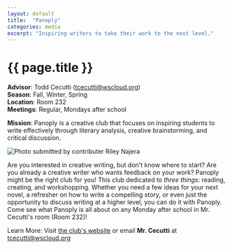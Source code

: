 ```yaml
---
layout: default
title:  "Panoply"
categories: media
excerpt: "Inspiring writers to take their work to the next level."
---
```


# {{ page.title }}

**Advisor**: Todd Cecutti (<tcecutti@wscloud.org>)
<br/>**Season**: Fall, Winter, Spring
<br/>**Location**: Room 232
<br/>**Meetings**: Regular, Mondays after school

**Mission**: Panoply is a creative club that focuses on inspiring students to write effectively through literary analysis, creative brainstorming, and critical discussion.

<img src="{{ site.baseurl }}/images/clubs/{{ page.title }}.jpg" alt="Photo submitted by contributer Riley Najera"/>

Are you interested in creative writing, but don't know where to start? Are you already a creative writer who wants feedback on your work? Panoply might be the right club for you! This club dedicated to *three things*: reading, creating, and workshopping. Whether you need a few ideas for your next novel, a refresher on how to write a compelling story, or even just the opportunity to discuss writing at a higher level, you can do it with Panoply. Come see what Panoply is all about on any Monday after school in Mr. Cecutti's room (Room 232)!

Learn More: Visit [the club's website](https://www.wkhsmedia.com/panoply.html) or email **Mr. Cecutti** at <tcecutti@wscloud.org>